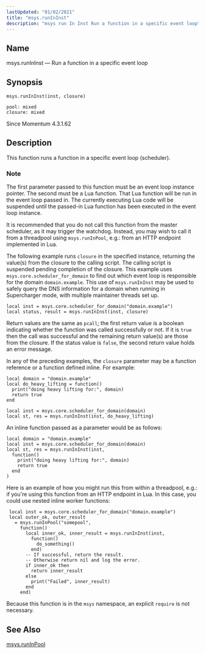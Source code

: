 ```yaml
---
lastUpdated: "01/02/2021"
title: "msys.runInInst"
description: "msys run In Inst Run a function in a specific event loop"
---
```


<a name="lua.ref.msys.runininst"></a>
## Name

msys.runInInst — Run a function in a specific event loop

<a name="idp16309985"></a>
## Synopsis

`msys.runInInst(inst, closure)`

```
pool: mixed
closure: mixed
```

Since Momentum 4.3.1.62

<a name="idp16312993"></a>
## Description

This function runs a function in a specific event loop (scheduler).

### Note

The first parameter passed to this function must be an event loop instance pointer. The second must be a Lua function. That Lua function will be run in the event loop passed in. The currently executing Lua code will be suspended until the passed-in Lua function has been executed in the event loop instance.

It is recommended that you do not call this function from the master scheduler, as it may trigger the watchdog. Instead, you may wish to call it from a threadpool using `msys.runInPool`, e.g.: from an HTTP endpoint implemented in Lua.

The following example runs `closure` in the specified instance, returning the value(s) from the closure to the calling script. The calling script is suspended pending completion of the closure. This example uses `msys.core.scheduler_for_domain` to find out which event loop is responsible for the domain `domain.example`. This use of `msys.runInInst` may be used to safely query the DNS information for a domain when running in Supercharger mode, with multiple maintainer threads set up.

```
local inst = msys.core.scheduler_for_domain("domain.example")
local status, result = msys.runInInst(inst, closure)
```

Return values are the same as `pcall`; the first return value is a boolean indicating whether the function was called successfully or not. If it is `true` then the call was successful and the remaining return value(s) are those from the closure. If the status value is `false`, the second return value holds an error message.

In any of the preceding examples, the `closure` parameter may be a function reference or a function defined inline. For example:

```
local domain = "domain.example"
local do_heavy_lifting = function()
  print("doing heavy lifting for:", domain)
  return true
end

local inst = msys.core.scheduler_for_domain(domain)
local st, res = msys.runInInst(inst, do_heavy_lifting)
```

An inline function passed as a parameter would be as follows:

```
local domain = "domain.example"
local inst = msys.core.scheduler_for_domain(domain)
local st, res = msys.runInInst(inst,
  function()
    print("doing heavy lifting for:", domain)
    return true
  end
)
```

Here is an example of how you might run this from within a threadpool,
e.g.: if you're using this function from an HTTP endpoint in Lua.
In this case, you could use nested inline worker functions:

```
 local inst = msys.core.scheduler_for_domain("domain.example")
 local outer_ok, outer_result
   = msys.runInPool("somepool",
     function()
       local inner_ok, inner_result = msys.runInInst(inst,
         function()
           do_something()
         end)
       -- If successful, return the result.
       -- Otherwise return nil and log the error.
       if inner_ok then
         return inner_result
       else
         print("Failed", inner_result)
       end
     end)
 ```

Because this function is in the `msys` namespace, an explicit `require` is not necessary.

<a name="idp16345393"></a>
## See Also

[msys.runInPool](/momentum/4/lua/ref-msys-runinpool)
